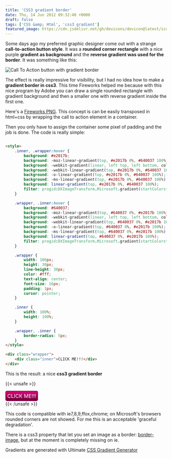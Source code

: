 ```yaml
---
title: 'CSS3 gradient border'
date: Thu, 14 Jun 2012 09:32:40 +0000
draft: false
tags: ['CSS &amp; Html', 'css3 gradient']
featured_image: https://cdn.jsdelivr.net/gh/devicons/devicon@latest/icons/css3/css3-original.svg
---
```


Some days ago my preferred graphic designer come out with a strange **call-to-action button style**. It was a **rounded
corner rectangle** with a nice purple **gradient as background** and the **reverse gradient was used for the border**.
It was something like this:

![Call To Action button with gradient border](/old-blog/css3-gradient-border/test-cta-gradients-raster.png "Call To Action button with gradient border")

The effect is really impressive for visibility, but I had no idea how to make a **gradient border in css3**. This time
Fireworks helped me because with this nice program by Adobe you can draw a single rounded rectangle with gradient
background and then a smaller one with reverse gradient inside the first one.

Here's a [Fireworks PNG](/old-blog/css3-gradient-border/test-cta-gradients.png). This concept is can be
easily transposed in html+css by wrapping the call to action element in a container.

Then you only have to assign the container some pixel of padding and the job is done. The code is really simple:

```html

<style>
    .inner, .wrapper:hover {
        background: #e2017b;
        background: -moz-linear-gradient(top, #e2017b 0%, #640037 100%);
        background: -webkit-gradient(linear, left top, left bottom, color-stop(0%, #e2017b), color-stop(100%, #640037));
        background: -webkit-linear-gradient(top, #e2017b 0%, #640037 100%);
        background: -o-linear-gradient(top, #e2017b 0%, #640037 100%);
        background: -ms-linear-gradient(top, #e2017b 0%, #640037 100%);
        background: linear-gradient(top, #e2017b 0%, #640037 100%);
        filter: progid:DXImageTransform.Microsoft.gradient(startColorstr='#e2017b', endColorstr='#640037', GradientType=0);
    }

    .wrapper, .inner:hover {
        background: #640037;
        background: -moz-linear-gradient(top, #640037 0%, #e2017b 100%);
        background: -webkit-gradient(linear, left top, left bottom, color-stop(0%, #640037), color-stop(100%, #e2017b));
        background: -webkit-linear-gradient(top, #640037 0%, #e2017b 100%);
        background: -o-linear-gradient(top, #640037 0%, #e2017b 100%);
        background: -ms-linear-gradient(top, #640037 0%, #e2017b 100%);
        background: linear-gradient(top, #640037 0%, #e2017b 100%);
        filter: progid:DXImageTransform.Microsoft.gradient(startColorstr='#640037', endColorstr='#e2017b', GradientType=0);
    }

    .wrapper {
        width: 100px;
        height: 30px;
        line-height: 30px;
        color: #fff;
        text-align: center;
        font-size: 16px;
        padding: 1px;
        cursor: pointer;
    }

    .inner {
        width: 100%;
        height: 100%;
    }

    .wrapper, .inner {
        border-radius: 5px;
    }
</style>

<div class="wrapper">
    <div class="inner">CLICK ME!!!</div>
</div>
```

This is the result: a nice **css3 gradient border**

{{< unsafe >}}
<style>
    .inner, .wrapper:hover {
        background: #e2017b;
        background: -moz-linear-gradient(top, #e2017b 0%, #640037 100%);
        background: -webkit-gradient(linear, left top, left bottom, color-stop(0%, #e2017b), color-stop(100%, #640037));
        background: -webkit-linear-gradient(top, #e2017b 0%, #640037 100%);
        background: -o-linear-gradient(top, #e2017b 0%, #640037 100%);
        background: -ms-linear-gradient(top, #e2017b 0%, #640037 100%);
        background: linear-gradient(top, #e2017b 0%, #640037 100%);
        filter: progid:DXImageTransform.Microsoft.gradient(startColorstr='#e2017b', endColorstr='#640037', GradientType=0);
    }

    .wrapper, .inner:hover {
        background: #640037;
        background: -moz-linear-gradient(top, #640037 0%, #e2017b 100%);
        background: -webkit-gradient(linear, left top, left bottom, color-stop(0%, #640037), color-stop(100%, #e2017b));
        background: -webkit-linear-gradient(top, #640037 0%, #e2017b 100%);
        background: -o-linear-gradient(top, #640037 0%, #e2017b 100%);
        background: -ms-linear-gradient(top, #640037 0%, #e2017b 100%);
        background: linear-gradient(top, #640037 0%, #e2017b 100%);
        filter: progid:DXImageTransform.Microsoft.gradient(startColorstr='#640037', endColorstr='#e2017b', GradientType=0);
    }

    .wrapper {
        width: 100px;
        height: 30px;
        line-height: 30px;
        color: #fff;
        text-align: center;
        font-size: 16px;
        padding: 1px;
        cursor: pointer;
    }

    .inner {
        width: 100%;
        height: 100%;
    }

    .wrapper, .inner {
        border-radius: 5px;
    }
</style>

<div class="wrapper">
    <div class="inner">CLICK ME!!!</div>
</div>
{{< /unsafe >}}

This code is compatible with ie7,8,9,ffox,chrome; on Microsoft's browsers rounded corners are not showed. For me this is
an acceptable 'graceful degradation'.

There is a css3 property that let you set an image as a
border: [border-image](http://css-tricks.com/understanding-border-image/ "css3 border-image property"), but at the
moment is completely missing on ie.

Gradients are generated with
Ultimate [CSS Gradient Generator](http://www.colorzilla.com/gradient-editor/ "CSS Gradient Generator by ColorZilla")
